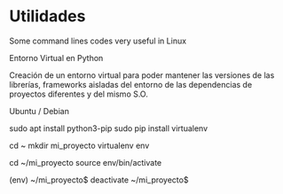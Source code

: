 # Utilidades
Some command lines codes very useful in Linux

Entorno Virtual en Python

Creación de un entorno virtual para poder mantener las versiones de las librerías, frameworks aisladas del entorno de las dependencias de proyectos diferentes y del mismo S.O.

Ubuntu / Debian 

sudo apt install python3-pip
sudo pip install virtualenv

cd ~
mkdir mi_proyecto
virtualenv env

cd ~/mi_proyecto
source env/bin/activate

(env) ~/mi_proyecto$ deactivate
~/mi_proyecto$ 


